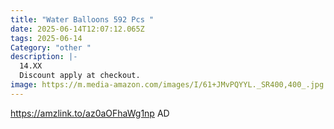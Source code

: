 ```yaml
---
title: "Water Balloons 592 Pcs "
date: 2025-06-14T12:07:12.065Z
tags: 2025-06-14
Category: "other "
description: |-
  14.XX
  Discount apply at checkout.
image: https://m.media-amazon.com/images/I/61+JMvPQYYL._SR400,400_.jpg
---
```

https://amzlink.to/az0aOFhaWg1np     AD